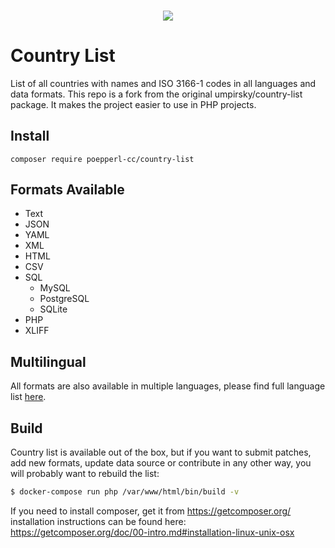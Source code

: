 <h3 align="center">
    <a href="https://rene-poepperl.de">
        <img src="https://rene-poepperl.de/wp-content/uploads/2023/01/po%CC%88pperl-code-content.png" />
    </a>
</h3>

Country List
============

List of all countries with names and ISO 3166-1 codes in all languages and data 
formats. This repo is a fork from the original umpirsky/country-list package. 
It makes the project easier to use in PHP projects.
    

Install
-------------
```shell
composer require poepperl-cc/country-list
```

Formats Available
-----------------

- Text
- JSON
- YAML
- XML
- HTML
- CSV
- SQL
    * MySQL
    * PostgreSQL
    * SQLite
- PHP
- XLIFF


Multilingual
------------

All formats are also available in multiple languages, please find full language list [here](https://github.com/poepperl-cc/country-list/tree/master/data).

Build
-----

Country list is available out of the box, but if you want to submit patches, add new formats,
update data source or contribute in any other way, you will probably want to rebuild the list:

```bash
$ docker-compose run php /var/www/html/bin/build -v
```
If you need to install composer, get it from https://getcomposer.org/
installation instructions can be found here:
https://getcomposer.org/doc/00-intro.md#installation-linux-unix-osx

